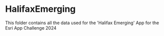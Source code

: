 # HalifaxEmerging
This folder contains all the data used for the 'Halifax Emerging' App for the Esri App Challenge 2024
